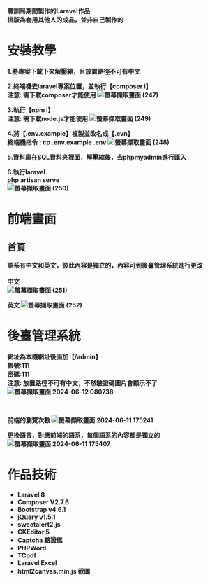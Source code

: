 <b>職訓局期間製作的Laravel作品<br>
排版為套用其他人的成品，並非自己製作的

# 安裝教學
1.將專案下載下來解壓縮，且放置路徑不可有中文

2.終端機去laravel專案位置，並執行【composer i】<br>
注意: 需下載composer才能使用
![螢幕擷取畫面 (247)](https://github.com/hsd325/laravel01/assets/100175482/169956bd-338b-4ed2-b8dd-483867f0dbef)

3.執行【npm i】<br>
注意: 需下載node.js才能使用
![螢幕擷取畫面 (249)](https://github.com/hsd325/laravel01/assets/100175482/1923d210-ee41-4f0d-a614-190cda2721e8)

4.將【.env.example】複製並改名成【.evn】<br>
終端機指令 : cp .env.example .env
![螢幕擷取畫面 (248)](https://github.com/hsd325/laravel01/assets/100175482/3453c318-5b34-42af-b7b1-424ed50ce8cb)

5.資料庫在SQL資料夾裡面，解壓縮後，去phpmyadmin進行匯入

6.執行laravel<br>
 php artisan serve<br>
![螢幕擷取畫面 (250)](https://github.com/hsd325/laravel01/assets/100175482/26b2e1f7-e9c8-4331-a4ad-8230d03a72c5)

# 前端畫面
## 首頁
語系有中文和英文，彼此內容是獨立的，內容可到後臺管理系統進行更改<br><br>
中文<br>
![螢幕擷取畫面 (251)](https://github.com/hsd325/laravel01/assets/100175482/7da267e3-1379-4b7d-9848-14cc7a48640e)

英文
![螢幕擷取畫面 (252)](https://github.com/hsd325/laravel01/assets/100175482/61fe1b65-2003-4f56-9147-957695dd4792)

# 後臺管理系統
網址為本機網址後面加【/admin】<br>
帳號:111<br>
密碼:111<br>
注意: 放置路徑不可有中文，不然驗證碼圖片會顯示不了<br>
![螢幕擷取畫面 2024-06-12 080738](https://github.com/hsd325/laravel01/assets/100175482/4f1332fe-c6a8-494c-9223-b441d1075671)

<br>

前端的瀏覽次數
![螢幕擷取畫面 2024-06-11 175241](https://github.com/hsd325/laravel01/assets/100175482/3ef85a96-e3ce-42d7-a3a1-b6b984cb4a29)

更換語言，對應前端的語系，每個語系的內容都是獨立的
![螢幕擷取畫面 2024-06-11 175407](https://github.com/hsd325/laravel01/assets/100175482/999092f8-cc75-4bfd-8fab-94b7cfdf7f8e)

# 作品技術
- Laravel 8
- Composer V2.7.6
- Bootstrap v4.6.1
- jQuery v1.5.1
- sweetalert2.js
- CKEditor 5
- Captcha 驗證碼
- PHPWord
- TCpdf
- Laravel Excel
- html2canvas.min.js 截圖
